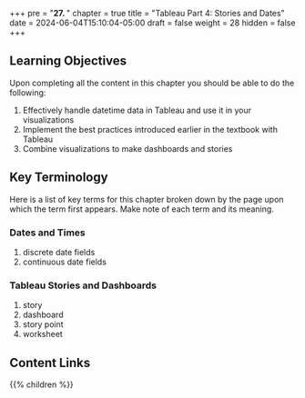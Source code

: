 +++
pre = "<b>27. </b>"
chapter = true
title = "Tableau Part 4: Stories and Dates"
date = 2024-06-04T15:10:04-05:00
draft = false
weight = 28
hidden = false
+++

## Learning Objectives

Upon completing all the content in this chapter you should be able to do the following:

1. Effectively handle datetime data in Tableau and use it in your visualizations
1. Implement the best practices introduced earlier in the textbook with Tableau
1. Combine visualizations to make dashboards and stories

## Key Terminology

Here is a list of key terms for this chapter broken down by the page upon which the term first appears. Make note of each term and its meaning.

### Dates and Times

1. discrete date fields
1. continuous date fields

### Tableau Stories and Dashboards

1. story
1. dashboard
1. story point
1. worksheet

## Content Links

{{% children %}}
